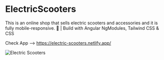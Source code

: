 #  ElectricScooters

This is an online shop that sells electric scooters and accessories and it is fully mobile-responsive.  🛴 | Build with Angular NgModules, Tailwind CSS & CSS  

Check App --> https://electric-scooters.netlify.app/

![Electric Scooters](https://github.com/sanuja-gayantha/Electric-scooters/assets/52665243/969c621d-729c-4d8f-aab4-445ab2915447)
